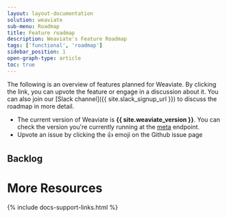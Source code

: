 ```yaml
---
layout: layout-documentation
solution: weaviate
sub-menu: Roadmap
title: Feature roadmap
description: Weaviate's Feature Roadmap
tags: ['functional', 'roadmap']
sidebar_position: 1
open-graph-type: article
toc: true
---
```


The following is an overview of features planned for Weaviate. By clicking the link, you can upvote the feature or engage in a discussion about it. You can also join our [Slack channel]({{ site.slack_signup_url }}) to discuss the roadmap in more detail.

* The current version of Weaviate is **{{ site.weaviate_version }}**. You can check the version you're currently running at the [meta](../restful-api-references/meta.html) endpoint.
* Upvote an issue by clicking the 👍 emoji on the Github issue page

<!-- ADDS PLANNED VERSIONS -->
<!-- {% for label in site.data.roadmap %}
{% if label[0] != 'backlog' %}
## {{ label[0] | replace: 'planned-', 'Planned for version ' | camelcase }}
{% assign description = label[1].description | strip_newlines %}
{% if description != '' %}
<small>{{ description }}</small>
{% endif %} -->

<!-- <ul class="list-group mb-4">
{% assign issues = label[1].items | sort: '+1' | reverse %}
{% for issue in issues %}
<li class="list-group-item">
    <a href="{{ issue.url }}" target="_blank">{{ issue.title }}</a> – 👍 {{ issue['+1'] }}
</li>
{% endfor %}
</ul>

{% endif %}
{% endfor %} -->

<!-- ADDS BACKLOG -->
## Backlog
<!-- <ul class="list-group mb-4">
{% assign backlog = site.data.roadmap['backlog'].items | sort: '+1' | reverse %}
{% for issue in backlog %}
<li class="list-group-item">
    <a href="{{ issue.url }}" target="_blank">{{ issue.title }}</a> – 👍 {{ issue['+1'] }}
</li>
{% endfor %}
</ul> -->

# More Resources

{% include docs-support-links.html %}
